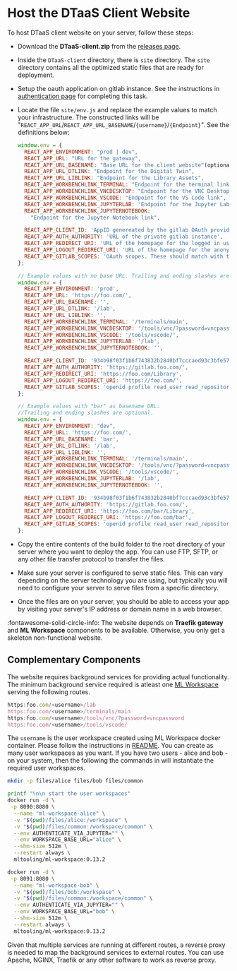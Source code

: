 # Host the DTaaS Client Website

To host DTaaS client website on your server, follow these steps:

- Download the **DTaaS-client.zip** from the
  [releases page](https://github.com/INTO-CPS-Association/DTaaS/releases).
- Inside the `DTaaS-client` directory, there is `site` directory.
  The `site` directory contains all the optimized
  static files that are ready for deployment.

- Setup the oauth application on gitlab instance.
  See the instructions in [authentication page](auth.md) for completing this task.
- Locate the file `site/env.js` and replace the example values to
  match your infrastructure.
  The constructed links will be
  "`REACT_APP_URL`/`REACT_APP_URL_BASENAME`/`{username}`/`{Endpoint}`".
  See the definitions below:

  ```js
  window.env = {
    REACT_APP_ENVIRONMENT: "prod | dev",
    REACT_APP_URL: "URL for the gateway",
    REACT_APP_URL_BASENAME: "Base URL for the client website"(optional),
    REACT_APP_URL_DTLINK: "Endpoint for the Digital Twin",
    REACT_APP_URL_LIBLINK: "Endpoint for the Library Assets",
    REACT_APP_WORKBENCHLINK_TERMINAL: "Endpoint for the terminal link",
    REACT_APP_WORKBENCHLINK_VNCDESKTOP: "Endpoint for the VNC Desktop link",
    REACT_APP_WORKBENCHLINK_VSCODE: "Endpoint for the VS Code link",
    REACT_APP_WORKBENCHLINK_JUPYTERLAB: "Endpoint for the Jupyter Lab link",
    REACT_APP_WORKBENCHLINK_JUPYTERNOTEBOOK:
      "Endpoint for the Jupyter Notebook link",

    REACT_APP_CLIENT_ID: 'AppID genereated by the gitlab OAuth provider',
    REACT_APP_AUTH_AUTHORITY: 'URL of the private gitlab instance',
    REACT_APP_REDIRECT_URI: 'URL of the homepage for the logged in users of the website',
    REACT_APP_LOGOUT_REDIRECT_URI: 'URL of the homepage for the anonymous users of the website',
    REACT_APP_GITLAB_SCOPES: 'OAuth scopes. These should match with the scopes set in gitlab OAuth provider',
  };

  // Example values with no base URL. Trailing and ending slashes are optional.
  window.env = {
    REACT_APP_ENVIRONMENT: 'prod',
    REACT_APP_URL: 'https://foo.com/',
    REACT_APP_URL_BASENAME: '',
    REACT_APP_URL_DTLINK: '/lab',
    REACT_APP_URL_LIBLINK: '',
    REACT_APP_WORKBENCHLINK_TERMINAL: '/terminals/main',
    REACT_APP_WORKBENCHLINK_VNCDESKTOP: '/tools/vnc/?password=vncpassword',
    REACT_APP_WORKBENCHLINK_VSCODE: '/tools/vscode/',
    REACT_APP_WORKBENCHLINK_JUPYTERLAB: '/lab',
    REACT_APP_WORKBENCHLINK_JUPYTERNOTEBOOK: '',

    REACT_APP_CLIENT_ID: '934b98f03f1b6f743832b2840bf7cccaed93c3bfe579093dd0942a433691ccc0',
    REACT_APP_AUTH_AUTHORITY: 'https://gitlab.foo.com/',
    REACT_APP_REDIRECT_URI: 'https://foo.com/Library',
    REACT_APP_LOGOUT_REDIRECT_URI: 'https://foo.com/',
    REACT_APP_GITLAB_SCOPES: 'openid profile read_user read_repository api',
  };

  // Example values with "bar" as basename URL.
  //Trailing and ending slashes are optional.
  window.env = {
    REACT_APP_ENVIRONMENT: "dev",
    REACT_APP_URL: 'https://foo.com/',
    REACT_APP_URL_BASENAME: 'bar',
    REACT_APP_URL_DTLINK: '/lab',
    REACT_APP_URL_LIBLINK: '',
    REACT_APP_WORKBENCHLINK_TERMINAL: '/terminals/main',
    REACT_APP_WORKBENCHLINK_VNCDESKTOP: '/tools/vnc/?password=vncpassword',
    REACT_APP_WORKBENCHLINK_VSCODE: '/tools/vscode/',
    REACT_APP_WORKBENCHLINK_JUPYTERLAB: '/lab',
    REACT_APP_WORKBENCHLINK_JUPYTERNOTEBOOK: '',

    REACT_APP_CLIENT_ID: '934b98f03f1b6f743832b2840bf7cccaed93c3bfe579093dd0942a433691ccc0',
    REACT_APP_AUTH_AUTHORITY: 'https://gitlab.foo.com/',
    REACT_APP_REDIRECT_URI: 'https://foo.com/bar/Library',
    REACT_APP_LOGOUT_REDIRECT_URI: 'https://foo.com/bar',
    REACT_APP_GITLAB_SCOPES: 'openid profile read_user read_repository api',
  };
  ```

- Copy the entire contents of the build folder to the root directory of your
  server where you want to deploy the app. You can use FTP, SFTP, or any
  other file transfer protocol to transfer the files.

- Make sure your server is configured to serve static files. This can vary
  depending on the server technology you are using, but typically you will
  need to configure your server to serve files from a specific directory.

- Once the files are on your server, you should be able to access your app
  by visiting your server's IP address or domain name in a web browser.

:fontawesome-solid-circle-info:
The website depends on **Traefik gateway** and **ML Workspace**
components to be available. Otherwise, you only get a skeleton non-functional website.

## Complementary Components

The website requires background services for providing actual functionality.
The minimum background service required is atleast
one [ML Workspace](https://github.com/ml-tooling/ml-workspace)
serving the following routes.

```js
https:foo.com/<username>/lab
https:foo.com/<username>/terminals/main
https:foo.com/<username>/tools/vnc/?password=vncpassword
https:foo.com/<username>/tools/vscode/
```

The `username` is the user workspace created using ML Workspace docker container.
Please follow the instructions in
[README](https://github.com/ml-tooling/ml-workspace/blob/main/README.md).
You can create as many user workspaces as you want.
If you have two users - alice and bob - on your system,
then the following the commands in  will instantiate the required user workspaces.

```bash
mkdir -p files/alice files/bob files/common

printf "\n\n start the user workspaces"
docker run -d \
 -p 8090:8080 \
  --name "ml-workspace-alice" \
  -v "$(pwd)/files/alice:/workspace" \
  -v "$(pwd)/files/common:/workspace/common" \
  --env AUTHENTICATE_VIA_JUPYTER="" \
  --env WORKSPACE_BASE_URL="alice" \
  --shm-size 512m \
  --restart always \
  mltooling/ml-workspace:0.13.2

docker run -d \
 -p 8091:8080 \
  --name "ml-workspace-bob" \
  -v "$(pwd)/files/bob:/workspace" \
  -v "$(pwd)/files/common:/workspace/common" \
  --env AUTHENTICATE_VIA_JUPYTER="" \
  --env WORKSPACE_BASE_URL="bob" \
  --shm-size 512m \
  --restart always \
  mltooling/ml-workspace:0.13.2
```

Given that multiple services are running at different routes,
a reverse proxy is needed to map the background services to external routes.
You can use Apache, NGINX, Traefik or any other software to work
as reverse proxy.